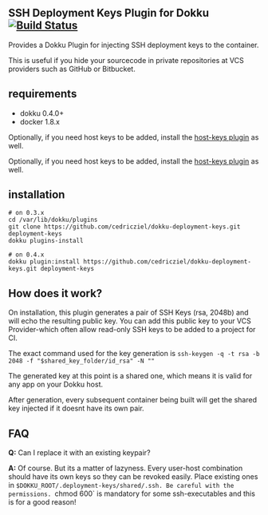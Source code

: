 ## SSH Deployment Keys Plugin for Dokku [![Build Status](https://img.shields.io/travis/cedricziel/dokku-deployment-plugin.svg?branch=master "Build Status")](https://travis-ci.org/cedricziel/dokku-deployment-plugin)

Provides a Dokku Plugin for injecting SSH deployment keys to the container.

This is useful if you hide your sourcecode in private repositories at VCS providers such as GitHub or Bitbucket.

## requirements

- dokku 0.4.0+
- docker 1.8.x


Optionally, if you need host keys to be added, install the [host-keys plugin](https://github.com/cedricziel/dokku-hostkeys-plugin) as well.


Optionally, if you need host keys to be added, install the [host-keys plugin](https://github.com/cedricziel/dokku-hostkeys-plugin) as well.

## installation

```shell
# on 0.3.x
cd /var/lib/dokku/plugins
git clone https://github.com/cedricziel/dokku-deployment-keys.git deployment-keys
dokku plugins-install

# on 0.4.x
dokku plugin:install https://github.com/cedricziel/dokku-deployment-keys.git deployment-keys
```

## How does it work?

On installation, this plugin generates a pair of SSH Keys (rsa, 2048b) and will echo the resulting public key.
You can add this public key to your VCS Provider-which often allow read-only SSH keys to be added to a project for CI.

The exact command used for the key generation is `ssh-keygen -q -t rsa -b 2048 -f "$shared_key_folder/id_rsa" -N ""`

The generated key at this point is a shared one, which means it is valid for any app on your Dokku host.

After generation, every subsequent container being built will get the shared key injected if it doesnt have its own pair.

## FAQ

**Q:** Can I replace it with an existing keypair?

**A:** Of course. But its a matter of lazyness. Every user-host combination should have its own keys so they can be revoked easily. Place existing ones in `$DOKKU_ROOT/.deployment-keys/shared/.ssh. Be careful with the permissions. `chmod 600` is mandatory for some ssh-executables and this is for a good reason!
